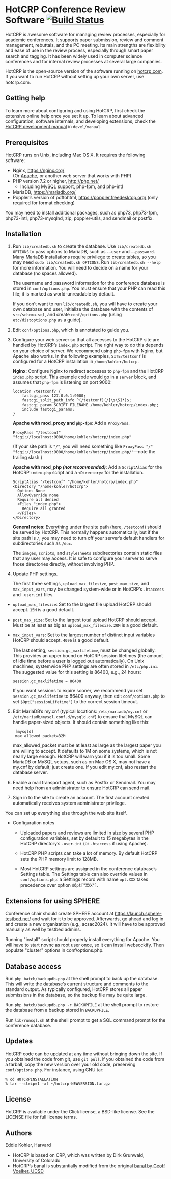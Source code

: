 HotCRP Conference Review Software [![Build Status](https://github.com/kohler/hotcrp/actions/workflows/tests.yml/badge.svg)](https://github.com/kohler/hotcrp/actions/workflows/tests.yml)
=================================

HotCRP is awesome software for managing review processes, especially for
academic conferences. It supports paper submission, review and comment
management, rebuttals, and the PC meeting. Its main strengths are flexibility
and ease of use in the review process, especially through smart paper search
and tagging. It has been widely used in computer science conferences and for
internal review processes at several large companies.

HotCRP is the open-source version of the software running on
[hotcrp.com](https://hotcrp.com). If you want to run HotCRP without setting
up your own server, use hotcrp.com.


Getting help
------------

To learn more about configuring and using HotCRP, first check the extensive
online help once you set it up. To learn about advanced configuration,
software internals, and developing extensions, check the [HotCRP development
manual](./devel/manual/index.md) in `devel/manual`.


Prerequisites
-------------

HotCRP runs on Unix, including Mac OS X. It requires the following
software:

* Nginx, https://nginx.org/ \
  (Or [Apache](https://httpd.apache.org), or another web server that works with PHP)
* PHP version 7.2 or higher, http://php.net/
  - Including MySQL support, php-fpm, and php-intl
* MariaDB, https://mariadb.org/
* Poppler’s version of pdftohtml, https://poppler.freedesktop.org/ (only
  required for format checking)

You may need to install additional packages, such as php73, php73-fpm,
php73-intl, php73-mysqlnd, zip, poppler-utils, and sendmail or postfix.


Installation
------------

1. Run `lib/createdb.sh` to create the database. Use `lib/createdb.sh OPTIONS`
   to pass options to MariaDB, such as `--user` and `--password`. Many MariaDB
   installations require privilege to create tables, so you may need `sudo
   lib/createdb.sh OPTIONS`. Run `lib/createdb.sh --help` for more
   information. You will need to decide on a name for your database (no spaces
   allowed).

   The username and password information for the conference database is stored
   in `conf/options.php`. You must ensure that your PHP can read this file; it
   is marked as world-unreadable by default.

   If you don’t want to run `lib/createdb.sh`, you will have to create your
   own database and user, initialize the database with the contents of
   `src/schema.sql`, and create `conf/options.php` (using
   `etc/distoptions.php` as a guide).

2. Edit `conf/options.php`, which is annotated to guide you.

3. Configure your web server so that all accesses to the HotCRP site are
   handled by HotCRP’s `index.php` script. The right way to do this depends on
   your choice of server. We recommend using `php-fpm` with Nginx, but Apache
   also works. In the following examples, `SITE/testconf` is configured for a
   HotCRP installation in `/home/kohler/hotcrp`.

   **Nginx**: Configure Nginx to redirect accesses to `php-fpm` and the HotCRP
   `index.php` script. This example code would go in a `server` block, and
   assumes that `php-fpm` is listening on port 9000:

   ```
   location /testconf/ {
       fastcgi_pass 127.0.0.1:9000;
       fastcgi_split_path_info ^(/testconf)(/[\s\S]*)$;
       fastcgi_param SCRIPT_FILENAME /home/kohler/hotcrp/index.php;
       include fastcgi_params;
   }
   ```

   **Apache with mod_proxy and `php-fpm`**: Add a `ProxyPass`.

   ```
   ProxyPass "/testconf" "fcgi://localhost:9000/home/kohler/hotcrp/index.php"
   ```

   (If your site path is `"/"`, you will need something like `ProxyPass "/"
   "fcgi://localhost:9000/home/kohler/hotcrp/index.php/"`—note the trailing
   slash.)

   **Apache with mod_php _(not recommended)_**: Add a `ScriptAlias` for the
   HotCRP `index.php` script and a `<Directory>` for the installation.

   ```
   ScriptAlias "/testconf" "/home/kohler/hotcrp/index.php"
   <Directory "/home/kohler/hotcrp">
     Options None
     AllowOverride none
     Require all denied
     <Files "index.php">
       Require all granted
     </Files>
   </Directory>
   ```

   **General notes**: Everything under the site path (here, `/testconf`)
   should be served by HotCRP. This normally happens automatically, but if the
   site path is `/`, you may need to turn off your server’s default handlers
   for subdirectories such as `/doc`.

   The `images`, `scripts`, and `stylesheets` subdirectories contain static
   files that any user may access. It is safe to configure your server to
   serve those directories directly, without involving PHP.

4. Update PHP settings.

    The first three settings, `upload_max_filesize`, `post_max_size`, and
`max_input_vars`, may be changed system-wide or in HotCRP’s `.htaccess` and
`.user.ini` files.

  * `upload_max_filesize`: Set to the largest file upload HotCRP should accept.
    `15M` is a good default.

  * `post_max_size`: Set to the largest total upload HotCRP should accept. Must
    be at least as big as `upload_max_filesize`. `20M` is a good default.

  * `max_input_vars`: Set to the largest number of distinct input variables
    HotCRP should accept. `4096` is a good default.

    The last setting, `session.gc_maxlifetime`, must be changed globally. This
provides an upper bound on HotCRP session lifetimes (the amount of idle time
before a user is logged out automatically). On Unix machines, systemwide PHP
settings are often stored in `/etc/php.ini`. The suggested value for this
setting is 86400, e.g., 24 hours:

        session.gc_maxlifetime = 86400

    If you want sessions to expire sooner, we recommend you set
`session.gc_maxlifetime` to 86400 anyway, then edit `conf/options.php`
to set `$Opt["sessionLifetime"]` to the correct session timeout.

5. Edit MariaDB’s my.cnf (typical locations: `/etc/mariadb/my.cnf` or
`/etc/mariadb/mysql.conf.d/mysqld.cnf`) to ensure that MySQL can handle
paper-sized objects.  It should contain something like this:

        [mysqld]
        max_allowed_packet=32M

    max_allowed_packet must be at least as large as the largest paper you are
willing to accept. It defaults to 1M on some systems, which is not nearly
large enough. HotCRP will warn you if it is too small. Some MariaDB or MySQL
setups, such as on Mac OS X, may not have a my.cnf by default; just create
one. If you edit my.cnf, also restart the database server.

6. Enable a mail transport agent, such as Postfix or Sendmail. You may need
help from an administrator to ensure HotCRP can send mail.

7. Sign in to the site to create an account. The first account created
automatically receives system administrator privilege.

You can set up everything else through the web site itself.

* Configuration notes

  - Uploaded papers and reviews are limited in size by several PHP
    configuration variables, set by default to 15 megabytes in the HotCRP
    directory’s `.user.ini` (or `.htaccess` if using Apache).

  - HotCRP PHP scripts can take a lot of memory. By default HotCRP sets the
    PHP memory limit to 128MB.

  - Most HotCRP settings are assigned in the conference database’s
    Settings table. The Settings table can also override values in
    `conf/options.php`: a Settings record with name `opt.XXX` takes
    precedence over option `$Opt["XXX"]`.


Extensions for using SPHERE
---------------------------

Conference chair should create SPHERE account at https://launch.sphere-testbed.net/
and wait for it to be approved.
Afterwards, go ahead and log in and create a new organization (e.g., acsac2024).
It will have to be approved manually as well by testbed admins.

Running "install" script should properly install everything for Apache. You
will have to start novnc as root user once, so it can install websockify.
Then populate "cluster" options in conf/options.php.

Database access
---------------

Run `php batch/backupdb.php` at the shell prompt to back up the database.
This will write the database’s current structure and comments to the
standard output. As typically configured, HotCRP stores all paper
submissions in the database, so the backup file may be quite large.

Run `php batch/backupdb.php -r BACKUPFILE` at the shell prompt to restore the
database from a backup stored in `BACKUPFILE`.

Run `lib/runsql.sh` at the shell prompt to get a SQL command prompt for the
conference database.

Updates
-------

HotCRP code can be updated at any time without bringing down the site.
If you obtained the code from git, use `git pull`. if you obtained
the code from a tarball, copy the new version over your old code,
preserving `conf/options.php`. For instance, using GNU tar:

    % cd HOTCRPINSTALLATION
    % tar --strip=1 -xf ~/hotcrp-NEWVERSION.tar.gz

License
-------

HotCRP is available under the Click license, a BSD-like license. See the
LICENSE file for full license terms.

Authors
-------

Eddie Kohler, Harvard

* HotCRP is based on CRP, which was written by Dirk Grunwald,
  University of Colorado
* HotCRP’s banal is substantially modified from the original
  [banal by Geoff Voelker, UCSD](http://www.sysnet.ucsd.edu/sigops/banal/)
